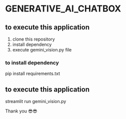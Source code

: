 # GENERATIVE_AI_CHATBOX

##  to execute this application 
1. clone this repository 
2. install dependency 
3. execute gemini_vision.py file 

### to install dependency 
pip install requirements.txt 

## to execute this application 
streamlit run gemini_vision.py 


Thank you 😎😎
